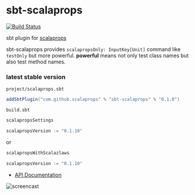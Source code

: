 # sbt-scalaprops

[![Build Status](https://secure.travis-ci.org/scalaprops/sbt-scalaprops.png)](http://travis-ci.org/scalaprops/sbt-scalaprops)

sbt plugin for [scalaprops](https://github.com/scalaprops/scalaprops)

sbt-scalaprops provides `scalapropsOnly: InputKey[Unit]` command like `testOnly` but more powerful.
__powerful__ means not only test class names but also test method names.

### latest stable version

`project/scalaprops.sbt`

```scala
addSbtPlugin("com.github.scalaprops" % "sbt-scalaprops" % "0.1.0")
```

`build.sbt`

```scala
scalapropsSettings

scalapropsVersion := "0.1.10"
```

or

```scala
scalapropsWithScalazlaws

scalapropsVersion := "0.1.10"
```


- [API Documentation](https://oss.sonatype.org/service/local/repositories/releases/archive/com/github/scalaprops/sbt-scalaprops_2.10_0.13/0.1.0/sbt-scalaprops-0.1.0-javadoc.jar/!/index.html)


![screencast](https://raw.githubusercontent.com/scalaprops/sbt-scalaprops/master/screencast.gif)
